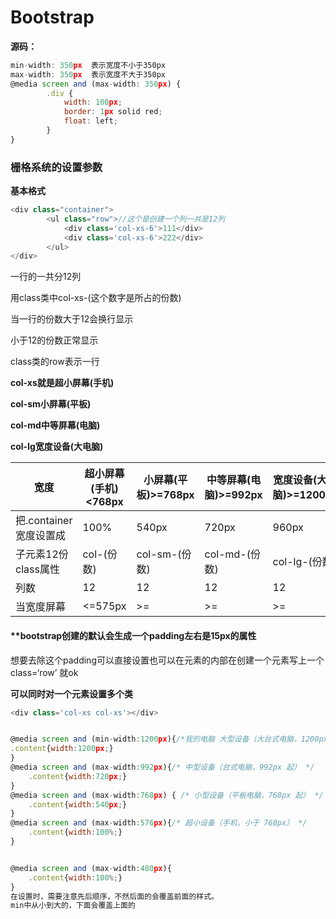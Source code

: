 # Bootstrap

**源码：**

```javascript
min-width: 350px  表示宽度不小于350px
max-width: 350px  表示宽度不大于350px
@media screen and (max-width: 350px) {
        .div {
            width: 100px;
            border: 1px solid red;
            float: left;
        }
}
```



### 栅格系统的设置参数

**基本格式**

```javascript
<div class="container">
        <ul class="row">//这个是创建一个列一共是12列
            <div class='col-xs-6'>111</div>
			<div class='col-xs-6'>222</div>
        </ul>
</div>
```

一行的一共分12列

用class类中col-xs-(这个数字是所占的份数)

当一行的份数大于12会换行显示

小于12的份数正常显示

class类的row表示一行

**col-xs就是超小屏幕(手机)**

**col-sm小屏幕(平板)**

**col-md中等屏幕(电脑)**

**col-lg宽度设备(大电脑)**

| 宽度                   | 超小屏幕(手机)<768px | 小屏幕(平板)>=768px | 中等屏幕(电脑)>=992px | 宽度设备(大电脑)>=1200px | 特大>=1200px  |
| ---------------------- | -------------------- | ------------------- | --------------------- | ------------------------ | ------------- |
| 把.container宽度设置成 | 100%                 | 540px               | 720px                 | 960px                    | 1200px        |
| 子元素12份class属性    | col-(份数)           | col-sm-(份数)       | col-md-(份数)         | col-lg-(份数)            | col-xl-(份数) |
| 列数                   | 12                   | 12                  | 12                    | 12                       | 12            |
| 当宽度屏幕             | <=575px              | >=                  | >=                    | >=                       | >=            |

#### **bootstrap创建的默认会生成一个padding左右是15px的属性

想要去除这个padding可以直接设置也可以在元素的内部在创建一个元素写上一个class=‘row’ 就ok

**可以同时对一个元素设置多个类**

```javascript
<div class='col-xs col-xs'></div>
```

```javascript

@media screen and (min-width:1200px){/*我的电脑 大型设备（大台式电脑，1200px 起）*/
.content{width:1200px;}
}
@media screen and (max-width:992px){/* 中型设备（台式电脑，992px 起） */
    .content{width:720px;}
}
@media screen and (max-width:768px) { /* 小型设备（平板电脑，768px 起） */
    .content{width:540px;}
} 
@media screen and (max-width:576px){/* 超小设备（手机，小于 768px） */
    .content{width:100%;}
}


@media screen and (max-width:480px){
    .content{width:100%;}
}
在设置时，需要注意先后顺序，不然后面的会覆盖前面的样式。
min中从小到大的，下面会覆盖上面的
```

